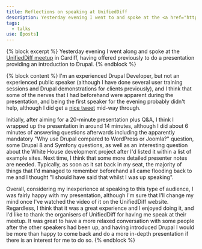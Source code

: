 ```yaml
---
title: Reflections on speaking at UnifiedDiff
description: Yesterday evening I went to and spoke at the <a href="http://www.unifieddiff.co.uk" title="UnifiedDiff">UnifiedDiff meetup</a> in Cardiff, having offered previously to do a presentation providing an introduction to Drupal.
tags:
  - talks
use: [posts]
---
```

{% block excerpt %}
Yesterday evening I went along and spoke at the [UnifiedDiff meetup](http://www.unifieddiff.co.uk) in Cardiff, having offered previously to do a presentation providing an introduction to Drupal.
{% endblock %}

{% block content %}
I'm an experienced Drupal Developer, but not an experienced public speaker (although I have done several user training sessions and Drupal demonstrations for clients previously), and I think that some of the nerves that I had beforehand were apparent during the presentation, and being the first speaker for the evening probably didn't help, although I did get a [nice tweet](https://twitter.com/craigmarvelley/status/243418608720543745) mid-way through.

Initially, after aiming for a 20-minute presentation plus Q&A, I think I wrapped up the presentation in around 14 minutes, although I did about 6 minutes of answering questions afterwards including the apparently mandatory "Why use Drupal compared to WordPress or Joomla?" question, some Drupal 8 and Symfony questions, as well as an interesting question about the White House development project after I'd listed it within a list of example sites. Next time, I think that some more detailed presenter notes are needed. Typically, as soon as it sat back in my seat, the majority of things that I'd managed to remember beforehand all came flooding back to me and I thought "I should have said that whilst I was up speaking".

Overall, considering my inexperience at speaking to this type of audience, I was fairly happy with my presentation, although I'm sure that I'll change my mind once I've watched the video of it on the UnifiedDiff website. Regardless, I think that it was a great experience and I enjoyed doing it, and I'd like to thank the organisers of UnifiedDiff for having me speak at their meetup. It was great to have a more relaxed conversation with some people after the other speakers had been up, and having introduced Drupal I would be more than happy to come back and do a more in-depth presentation if there is an interest for me to do so.
{% endblock %}
